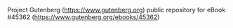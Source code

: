 Project Gutenberg (https://www.gutenberg.org) public repository for eBook #45362 (https://www.gutenberg.org/ebooks/45362)
